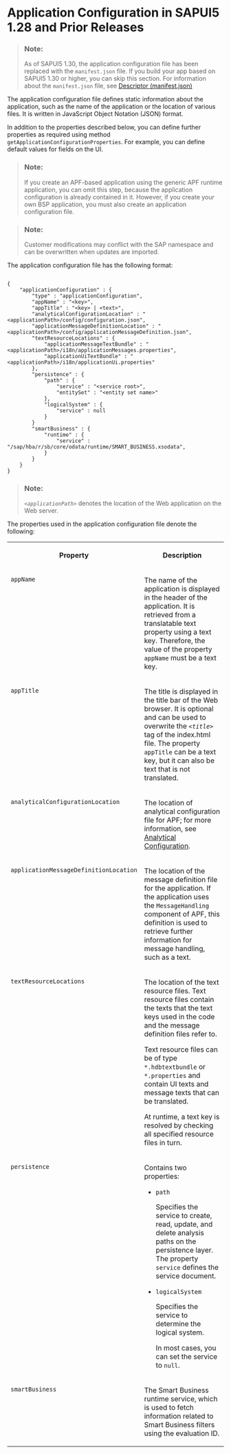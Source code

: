 <!-- loioc9da7d53b5c19456e10000000a423f68 -->

# Application Configuration in SAPUI5 1.28 and Prior Releases

> ### Note:  
> As of SAPUI5 1.30, the application configuration file has been replaced with the `manifest.json` file. If you build your app based on SAPUI5 1.30 or higher, you can skip this section. For information about the `manifest.json` file, see [Descriptor \(manifest.json\)](descriptor-manifest-json-74038a5.md)

The application configuration file defines static information about the application, such as the name of the application or the location of various files. It is written in JavaScript Object Notation \(JSON\) format.

In addition to the properties described below, you can define further properties as required using method `getApplicationConfigurationProperties`. For example, you can define default values for fields on the UI.

> ### Note:  
> If you create an APF-based application using the generic APF runtime application, you can omit this step, because the application configuration is already contained in it. However, if you create your own BSP application, you must also create an application configuration file.

> ### Note:  
> Customer modifications may conflict with the SAP namespace and can be overwritten when updates are imported.

The application configuration file has the following format:

```

{
    "applicationConfiguration" : {
        "type" : "applicationConfiguration",
        "appName" : "<key>",
        "appTitle" : "<key> | <text>",
        "analyticalConfigurationLocation" : "<applicationPath>/config/configuration.json",
        "applicationMessageDefinitionLocation" : "<applicationPath>/config/applicationMessageDefinition.json",
        "textResourceLocations" : {
            "applicationMessageTextBundle" : "<applicationPath>/i18n/applicationMessages.properties",
            "applicationUiTextBundle" : "<applicationPath>/i18n/applicationUi.properties"
        },
        "persistence" : {
            "path" : {    
                "service" : "<service root>",
                "entitySet" : "<entity set name>"
            },
            "logicalSystem" : {    
                "service" : null         
            }
        }
        "smartBusiness" : {
            "runtime" : {
                "service" : "/sap/hba/r/sb/core/odata/runtime/SMART_BUSINESS.xsodata",
            }
        }
    }
}
```

> ### Note:  
> <code><i class="varname">&lt;applicationPath&gt;</i></code> denotes the location of the Web application on the Web server.

The properties used in the application configuration file denote the following:


<table>
<tr>
<th valign="top">

Property

</th>
<th valign="top">

Description

</th>
</tr>
<tr>
<td valign="top">

`appName` 

</td>
<td valign="top">

The name of the application is displayed in the header of the application. It is retrieved from a translatable text property using a text key. Therefore, the value of the property `appName` must be a text key.

</td>
</tr>
<tr>
<td valign="top">

`appTitle` 

</td>
<td valign="top">

The title is displayed in the title bar of the Web browser. It is optional and can be used to overwrite the <code><i class="varname">&lt;title&gt;</i></code> tag of the index.html file. The property `appTitle` can be a text key, but it can also be text that is not translated.

</td>
</tr>
<tr>
<td valign="top">

`analyticalConfigurationLocation` 

</td>
<td valign="top">

The location of analytical configuration file for APF; for more information, see [Analytical Configuration](analytical-configuration-5a467c5.md).

</td>
</tr>
<tr>
<td valign="top">

`applicationMessageDefinitionLocation` 

</td>
<td valign="top">

The location of the message definition file for the application. If the application uses the `MessageHandling` component of APF, this definition is used to retrieve further information for message handling, such as a text.

</td>
</tr>
<tr>
<td valign="top">

`textResourceLocations` 

</td>
<td valign="top">

The location of the text resource files. Text resource files contain the texts that the text keys used in the code and the message definition files refer to.

Text resource files can be of type `*.hdbtextbundle` or `*.properties` and contain UI texts and message texts that can be translated.

At runtime, a text key is resolved by checking all specified resource files in turn.

</td>
</tr>
<tr>
<td valign="top">

`persistence` 

</td>
<td valign="top">

Contains two properties:

-   `path`

    Specifies the service to create, read, update, and delete analysis paths on the persistence layer. The property `service` defines the service document.

-   `logicalSystem`

    Specifies the service to determine the logical system.

    In most cases, you can set the service to `null`.




</td>
</tr>
<tr>
<td valign="top">

`smartBusiness` 

</td>
<td valign="top">

The Smart Business runtime service, which is used to fetch information related to Smart Business filters using the evaluation ID.

</td>
</tr>
</table>

